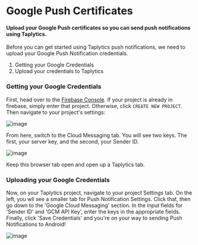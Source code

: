 # Google Push Certificates

#### Upload your Google Push certificates so you can send push notifications using Taplytics.

Before you can get started using Taplytics push notifications, we need to upload your Google Push Notification credentials.

1. Getting your Google Credentials
2. Upload your credentials to Taplytics

### Getting your Google Credentials

First, head over to the [Firebase Console](https://console.firebase.google.com). If your project is already in firebase, simply enter that project. Otherwise, click `CREATE NEW PROJECT`. Then navigate to your project's settings:

![image](https://github.com/taplytics/Taplytics-Android-SDK/blob/master/Google%20Certs/settings.png?raw=true)

From here, switch to the Cloud Messaging tab. You will see two keys. The first, your server key, and the second, your Sender ID.

![image](https://github.com/taplytics/Taplytics-Android-SDK/blob/master/Google%20Certs/cloudmessaging.png?raw=true)

Keep this browser tab open and open up a Taplytics tab.

### Uploading your Google Credentials

Now, on your Taplytics project, navigate to your project Settings tab. On the left, you wll see a smaller tab for Push Notification Settings. Click that, then go down to the 'Google Cloud Messaging' section. In the input fields for 'Sender ID' and 'GCM API Key', enter the keys in the appropriate fields. Finally, click 'Save Credentials' and you're on your way to sending Push Notifications to Android!

![image](https://github.com/taplytics/Taplytics-Android-SDK/blob/master/Google%20Certs/upload.png?raw=true)
